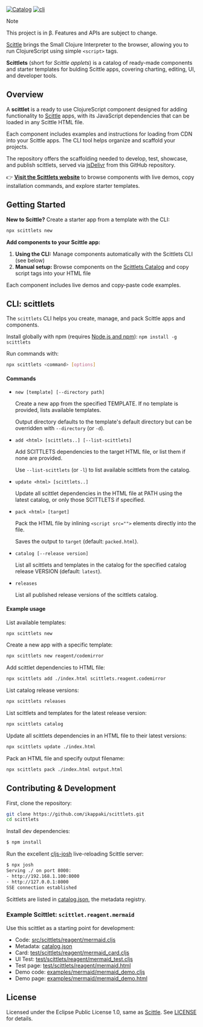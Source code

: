 [![Catalog](https://img.shields.io/github/v/release/ikappaki/scittlets)](https://ikappaki.github.io/scittlets/) [![cli](https://img.shields.io/npm/v/scittlets.svg)](https://www.npmjs.com/package/scittlets)

> [!NOTE]
> This project is in β.
> Features and APIs are subject to change.

[Scittle](https://babashka.org/scittle/) brings the Small Clojure Interpreter to the browser, allowing you to run ClojureScript using simple `<script>` tags.

**Scittlets** (short for *Scittle applets*) is a catalog of ready-made components and starter templates for bulding Scittle apps, covering charting, editing, UI, and developer tools.

## Overview

A **scittlet** is a ready to use ClojureScript component designed for adding functionality to [Scittle](https://babashka.org/scittle/) apps, with its JavaScript dependencies that can be loaded in any Scittle HTML file.

Each component includes examples and instructions for loading from CDN into your Scittle apps. The CLI tool helps organize and scaffold your projects.

The repository offers the scaffolding needed to develop, test, showcase, and publish scittlets, served via [jsDelivr](https://www.jsdelivr.com/) from this GitHub repository.

👉 **[Visit the Scittlets website](https://ikappaki.github.io/scittlets/)** to browse components with live demos, copy installation commands, and explore starter templates.

## Getting Started

**New to Scittle?** Create a starter app from a template with the CLI:
```bash
npx scittlets new
```

**Add components to your Scittle app:**
1. **Using the CLI:** Manage components automatically with the Scittlets CLI (see below)
2. **Manual setup:** Browse components on the [Scittlets Catalog](https://ikappaki.github.io/scittlets/scittlets.html) and copy script tags into your HTML file

Each component includes live demos and copy-paste code examples.

## CLI: scittlets

The `scittlets` CLI helps you create, manage, and pack Scittle apps and components.

Install globally with npm (requires [Node.js and npm](https://nodejs.org/)): `npm install -g scittlets`

Run commands with:
``` bash
npx scittlets <command> [options]
```

#### Commands
- `new [template] [--directory path]`

  Create a new app from the specified TEMPLATE. If no template is provided, lists available templates.

  Output directory defaults to the template's default directory but can be overridden with `--directory` (or `-d`).

- `add <html> [scittlets..] [--list-scittlets]`

  Add SCITTLETS dependencies to the target HTML file, or list them if none are provided.

  Use `--list-scittlets` (or `-l`) to list available scittlets from the catalog.

- `update <html> [scittlets..]`

  Update all scittlet dependencies in the HTML file at PATH using the latest catalog, or only those SCITTLETS if specified.

- `pack <html> [target]`

  Pack the HTML file by inlining `<script src="">` elements directly into the file.

  Saves the output to `target` (default: `packed.html`).

- `catalog [--release version]`

  List all scittlets and templates in the catalog for the specified catalog release VERSION (default: `latest`).

- `releases`

  List all published release versions of the scittlets catalog.

#### Example usage
List available templates:
```bash
npx scittlets new
```

Create a new app with a specific template:

```bash
npx scittlets new reagent/codemirror
```

Add scittlet dependencies to HTML file:

```bash
npx scittlets add ./index.html scittlets.reagent.codemirror

```

List catalog release versions:

```bash
npx scittlets releases
```

List scittlets and templates for the latest release version:
```bash
npx scittlets catalog
```

Update all scittlets dependencies in an HTML file to their latest versions:

```bash
npx scittlets update ./index.html
```

Pack an HTML file and specify output filename:
```bash
npx scittlets pack ./index.html output.html
```

## Contributing & Development

First, clone the repository:

```bash
git clone https://github.com/ikappaki/scittlets.git
cd scittlets
```

Install dev dependencies:
```bash
$ npm install
```

Run the excellent [cljs-josh](https://github.com/chr15m/cljs-josh) live-reloading Scittle server:
```bash
$ npx josh
Serving ./ on port 8000:
- http://192.168.1.100:8000
- http://127.0.0.1:8000
SSE connection established
```

Scittlets are listed in [catalog.json](catalog.json), the metadata registry.

### Example Scittlet: `scittlet.reagent.mermaid`

Use this scittlet as a starting point for development:
* Code: [src/scittlets/reagent/mermaid.cljs](src/scittlets/reagent/mermaid.cljs)
* Metadata: [catalog.json](catalog.json)
* Card: [test/scittlets/reagent/mermaid_card.cljs](test/scittlets/reagent/mermaid_card.cljs)
* UI Test: [test/scittlets/reagent/mermaid_test.cljs](test/scittlets/reagent/mermaid_test.cljs)
* Test page: [test/scittlets/reagent/mermaid.html](test/scittlets/reagent/mermaid.html)
* Demo code: [examples/mermaid/mermaid_demo.cljs](examples/mermaid/mermaid_demo.cljs)
* Demo page: [examples/mermaid/mermaid_demo.html](examples/mermaid/mermaid_demo.html)

## License

Licensed under the Eclipse Public License 1.0, same as [Scittle](https://github.com/babashka/scittle). See [LICENSE](LICENSE) for details.
